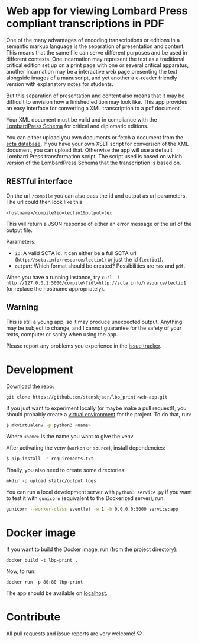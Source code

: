 # Web app for viewing Lombard Press compliant transcriptions in PDF

One of the many advantages of encoding transcriptions or editions in a semantic
markup language is the separation of presentation and content. This means that
the same file can serve different purposes and be used in different contexts.
One incarnation may represent the text as a traditional critical edition set up
on a print page with one or several critical apparatus, another incarnation may
be a interactive web page presenting the text alongside images of a manuscript,
and yet another a e-reader friendly version with explanatory notes for students.

But this separation of presentation and content also means that it may be
difficult to envision how a finished edition may look like. This app provides an
easy interface for converting a XML transcription to a pdf document.

Your XML document must be valid and in compliance with
the [LombardPress Schema](http://lombardpress.org/schema/docs/) for critical and
diplomatic editions.

You can either upload you own documents or fetch a document from
the [scta database](http://lombardpress.org/schema/docs/). If you have your own
XSLT script for conversion of the XML document, you can upload that. Otherwise
the app will use a default Lombard Press transformation script. The script used
is based on which version of the LombardPress Schema that the transcription is
based on.

## RESTful interface

On the url `/compile` you can also pass the id and output as url parameters. The
url could then look like this:

```
<hostname>/compile?id=lectio1&output=tex
```

This will return a JSON response of either an error message or the url of the
output file.

Parameters:
- `id`: A valid SCTA id. It can either be a full SCTA url
  (`http://scta.info/resource/lectio1`) or just the id (`lectio1`).
- `output`: Which format should be created? Possibilities are `tex` and `pdf`.

When you have a running instance, try `curl -i
http://127.0.0.1:5000/compile\?id\=http://scta.info/resource/lectio1` (or
replace the hostname appropriately).

## Warning

This is still a young app, so it may produce unexpected output. Anything may be
subject to change, and I cannot guarantee for the safety of your texts, computer
or sanity when using the app.

Please report any problems you experience in
the [issue tracker](https://github.com/stenskjaer/lbp_print-web-app/issues).

# Development

Download the repo:
```
git clone https://github.com/stenskjaer/lbp_print-web-app.git
```

If you just want to experiment locally (or maybe make a pull request!), you
should probably create
a [virtual environment](http://docs.python-guide.org/en/latest/dev/virtualenvs/)
for the project. To do that, run:

```bash
$ mkvirtualenv -p python3 <name>
```
Where `<name>` is the name you want to give the venv.

After activating the venv (`workon` or `source`), install dependencies:
```bash
$ pip install -r requirements.txt
```

Finally, you also need to create some directories:
```shell
mkdir -p upload static/output logs
```

You can run a local development server with `python3 service.py` if you want to
test it with `gunicorn` (equivalent to the Dockerized server), run:
```bash
gunicorn --worker-class eventlet -w 1 -b 0.0.0.0:5000 service:app
```

# Docker image

If you want to build the Docker image, run (from the project directory):
```
docker build -t lbp-print .
```

Now, to run: 
```
docker run -p 80:80 lbp-print
```

The app should be available on [localhost](http://localhost).

# Contribute

All pull requests and issue reports are very welcome! ♡
